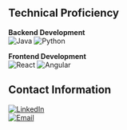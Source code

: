 ## Technical Proficiency

**Backend Development**  
![Java](https://img.shields.io/badge/Java-007396?style=flat&logo=java&logoColor=white)
![Python](https://img.shields.io/badge/Python-3776AB?style=flat&logo=python&logoColor=white)

**Frontend Development**  
![React](https://img.shields.io/badge/React-61DAFB?style=flat&logo=react&logoColor=black)
![Angular](https://img.shields.io/badge/Angular-DD0031?style=flat&logo=angular&logoColor=white)


## Contact Information

[![LinkedIn](https://img.shields.io/badge/LinkedIn-0A66C2?style=flat&logo=linkedin&logoColor=white)](https://www.linkedin.com/in/noahguerin/)  
[![Email](https://img.shields.io/badge/Email-0078D4?style=flat&logo=microsoft-outlook&logoColor=white)](mailto:noahguerin3@outlook.com)
